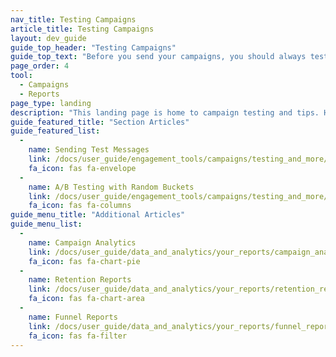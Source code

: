 ```yaml
---
nav_title: Testing Campaigns
article_title: Testing Campaigns
layout: dev_guide
guide_top_header: "Testing Campaigns"
guide_top_text: "Before you send your campaigns, you should always test your messages. After, you should always look at the results to ensure your campaign went well and will affect your future campaigns positively.<br><br> Here you can find resources on testing campaigns, such as sending test messages and performing A/B testing."
page_order: 4
tool:
  - Campaigns
  - Reports
page_type: landing
description: "This landing page is home to campaign testing and tips. Here you can find resources on testing campaigns, such as sending test messages and performing A/B testing."
guide_featured_title: "Section Articles"
guide_featured_list:
  - 
    name: Sending Test Messages
    link: /docs/user_guide/engagement_tools/campaigns/testing_and_more/sending_test_push_notifications/
    fa_icon: fas fa-envelope
  - 
    name: A/B Testing with Random Buckets
    link: /docs/user_guide/engagement_tools/campaigns/testing_and_more/ab_testing_with_random_buckets/
    fa_icon: fas fa-columns
guide_menu_title: "Additional Articles"
guide_menu_list:
  - 
    name: Campaign Analytics
    link: /docs/user_guide/data_and_analytics/your_reports/campaign_analytics/
    fa_icon: fas fa-chart-pie
  - 
    name: Retention Reports
    link: /docs/user_guide/data_and_analytics/your_reports/retention_reports/
    fa_icon: fas fa-chart-area
  - 
    name: Funnel Reports
    link: /docs/user_guide/data_and_analytics/your_reports/funnel_reports/
    fa_icon: fas fa-filter
---
```


